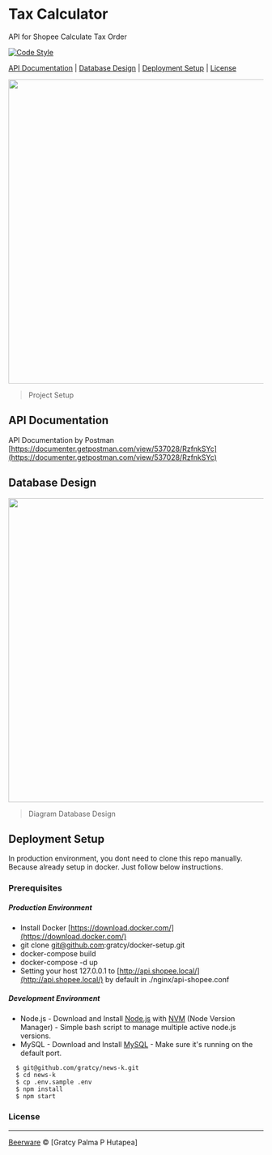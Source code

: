 # Tax Calculator
API for Shopee Calculate Tax Order

[![Code Style](https://img.shields.io/badge/code%20style-standard-green.svg)](https://github.com/feross/standard)

[API Documentation](#api-documentation) |
[Database Design](#database-design) |
[Deployment Setup](#deployment-setup) |
[License](#license)

<p>
  <img src="https://statik.tempo.co/data/2018/05/30/id_708937/708937_720.jpg" width="600">
  <blockquote>
  Project Setup
  </blockquote>
</p>


## API Documentation
API Documentation by Postman
[https://documenter.getpostman.com/view/537028/RzfnkSYc](https://documenter.getpostman.com/view/537028/RzfnkSYc)

## Database Design

<p>
  <img src="https://raw.github.com/gratcy/tax-calc/dev/diagram_db.png" width="600">
  <blockquote>
  Diagram Database Design
  </blockquote>
</p>

## Deployment Setup
In production environment, you dont need to clone this repo manually. Because already setup in docker. Just follow below instructions.

### Prerequisites
##### Production Environment
- Install Docker [https://download.docker.com/](https://download.docker.com/)
- git clone git@github.com:gratcy/docker-setup.git
- docker-compose build
- docker-compose -d up
- Setting your host 127.0.0.1 to [http://api.shopee.local/](http://api.shopee.local/) by default in ./nginx/api-shopee.conf

##### Development Environment
- Node.js - Download and Install [Node.js](https://nodejs.org/en/) with [NVM](https://github.com/creationix/nvm) (Node Version Manager) - Simple bash script to manage multiple active node.js versions.
- MySQL - Download and Install [MySQL](https://www.mysql.com/downloads/) - Make sure it's running on the default port.

```
  $ git@github.com/gratcy/news-k.git
  $ cd news-k
  $ cp .env.sample .env
  $ npm install
  $ npm start
```

### License
----

[Beerware](https://en.wikipedia.org/wiki/Beerware "Beerware") © [Gratcy Palma P Hutapea]